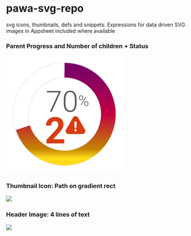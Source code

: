 # pawa-svg-repo
svg icons, thumbnails, defs and snippets. Expressions for data driven SVG images in Appsheet included where available


### Parent Progress and Number of children + Status
<img src="./01_examples/icon_progress_status_overdue.svg">

### Thumbnail Icon: Path on gradient rect
<img src="./01_examplest/thumb_soon.svg">

### Header Image: <tspan> 4 lines of text
<img src="./01_examplest/image_txt_4rows_on_grad.svg">